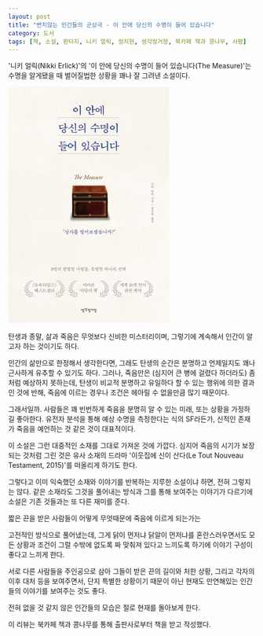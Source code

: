 ```yaml
---
layout: post
title: "변치않는 인간들의 군상극 - 이 안에 당신의 수명이 들어 있습니다"
category: 도서
tags: [책, 소설, 판타지, 니키 얼릭, 정지현, 생각정거장, 북카페 책과 콩나무, 서평]
---
```


'니키 얼릭(Nikki Erlick)'의
'이 안에 당신의 수명이 들어 있습니다(The Measure)'는
수명을 알게됐을 때 벌어질법한 상황을 꽤나 잘 그려낸 소설이다.

![표지](/images/book/the-measure-book-h480.jpg)

탄생과 종말, 삶과 죽음은 무엇보다 신비한 미스터리이며,
그렇기에 계속해서 인간이 알고자 하는 것이기도 하다.

인간의 삶만으로 한정해서 생각한다면,
그래도 탄생의 순간은 분명하고
언제일지도 꽤나 근사하게 유추할 수 있기도 하다.
그러나, 죽음만은 (심지어 큰 병에 걸렸다 하더라도) 좀처럼 예상하지 못하는데,
탄생이 비교적 분명하고 유일하다 할 수 있는 행위에 의한 결과인 것에 반해,
죽음에 이르는 경우나 조건은 헤아릴 수 없을만큼 많기 때문이다.

그래서일까.
사람들은 꽤 빈번하게 죽음을 분명히 알 수 있는 미래, 또는 상황을 가정하길 좋아한다.
유전자 분석을 통해 예상 수명을 측정한다는 식의 SF라든가,
신적인 존재가 죽음을 예언하는 것 같은 것이 대표적이다.

이 소설은 그런 대중적인 소재를 그대로 가져온 것에 가깝다.
심지어 죽음의 시기가 보장되는 것처럼 그린 것은
유사 소재의 드라마 '이웃집에 신이 산다(Le Tout Nouveau Testament, 2015)'를 떠올리게 하기도 한다.

그렇다고 이미 익숙했던 소재와 이야기를 반복하는 지루한 소설이냐 하면, 전혀 그렇지는 않다.
같은 소재라도 그것을 풀어내는 방식과
그를 통해 보여주는 이야기가 다르기에
소설은 기존 것들과는 또 다른 재미를 준다.

짧은 끈을 받은 사람들이 어떻게 무엇때문에 죽음에 이르게 되는가는
<!-- 개인적으로 그리스식 예언이라고 이름붙여 말하곤 하는 -->
고전적인 방식으로 풀어냈는데,
그게 닭이 먼저냐 닭알이 먼저냐를 혼란스러우면서도
모든 상황과 조건이 그럴 수밖에 없도록 짜 맞춰져 있다고 느끼도록 하기에
이야기 구성이 좋다고 느끼게 한다.

서로 다른 사람들을 주인공으로 삼아
그들이 받은 끈의 길이와 처한 상황,
그리고 각자의 이후 대처 등을 보여주면서,
단지 특별한 상황이기 때문이 아닌
현재도 만연해있는 인간들의 이야기를 보여주는 것도 좋다.

전혀 없을 것 같지 않은 인간들의 모습은
절로 현재를 돌아보게 한다.



<div class="im im-info">
이 리뷰는 북카페 책과 콩나무를 통해 출판사로부터 책을 받고 작성했다.
</div>
